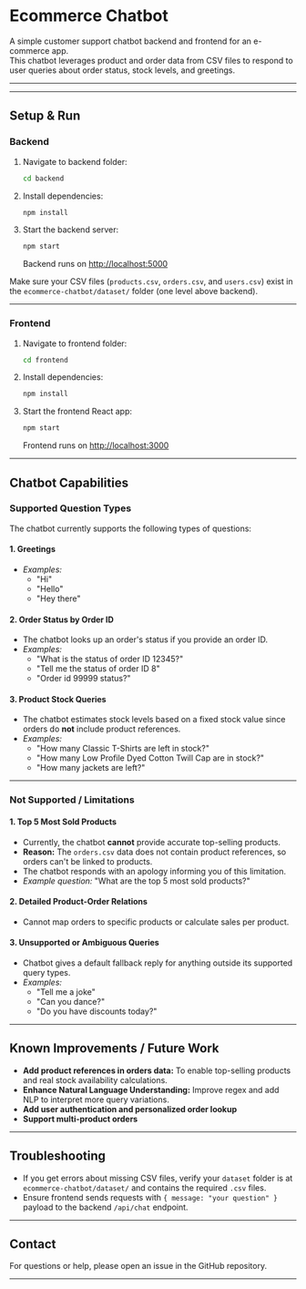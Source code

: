 # Ecommerce Chatbot

A simple customer support chatbot backend and frontend for an e-commerce app.  
This chatbot leverages product and order data from CSV files to respond to user queries about order status, stock levels, and greetings.

---


---

## Setup & Run

### Backend
1. Navigate to backend folder:
    ```bash
    cd backend
    ```
2. Install dependencies:
    ```bash
    npm install
    ```
3. Start the backend server:
    ```bash
    npm start
    ```
   Backend runs on [http://localhost:5000](http://localhost:5000)

Make sure your CSV files (`products.csv`, `orders.csv`, and `users.csv`) exist in the `ecommerce-chatbot/dataset/` folder (one level above backend).

---

### Frontend
1. Navigate to frontend folder:
    ```bash
    cd frontend
    ```
2. Install dependencies:
    ```bash
    npm install
    ```
3. Start the frontend React app:
    ```bash
    npm start
    ```
   Frontend runs on [http://localhost:3000](http://localhost:3000)

---

## Chatbot Capabilities

### Supported Question Types

The chatbot currently supports the following types of questions:

#### 1. Greetings
- *Examples:*  
  - "Hi"  
  - "Hello"  
  - "Hey there"

#### 2. Order Status by Order ID
- The chatbot looks up an order's status if you provide an order ID.
- *Examples:*  
  - "What is the status of order ID 12345?"  
  - "Tell me the status of order ID 8"  
  - "Order id 99999 status?"

#### 3. Product Stock Queries
- The chatbot estimates stock levels based on a fixed stock value since orders do **not** include product references.
- *Examples:*  
  - "How many Classic T-Shirts are left in stock?"  
  - "How many Low Profile Dyed Cotton Twill Cap are in stock?"  
  - "How many jackets are left?"

---

### Not Supported / Limitations

#### 1. Top 5 Most Sold Products
- Currently, the chatbot **cannot** provide accurate top-selling products.
- **Reason:** The `orders.csv` data does not contain product references, so orders can't be linked to products.
- The chatbot responds with an apology informing you of this limitation.
- *Example question:* "What are the top 5 most sold products?"

#### 2. Detailed Product-Order Relations
- Cannot map orders to specific products or calculate sales per product.

#### 3. Unsupported or Ambiguous Queries
- Chatbot gives a default fallback reply for anything outside its supported query types.
- *Examples:*  
  - "Tell me a joke"  
  - "Can you dance?"  
  - "Do you have discounts today?"

---

## Known Improvements / Future Work

- **Add product references in orders data:** To enable top-selling products and real stock availability calculations.
- **Enhance Natural Language Understanding:** Improve regex and add NLP to interpret more query variations.
- **Add user authentication and personalized order lookup**
- **Support multi-product orders**

---

## Troubleshooting

- If you get errors about missing CSV files, verify your `dataset` folder is at `ecommerce-chatbot/dataset/` and contains the required `.csv` files.
- Ensure frontend sends requests with `{ message: "your question" }` payload to the backend `/api/chat` endpoint.

---

## Contact

For questions or help, please open an issue in the GitHub repository.

---
